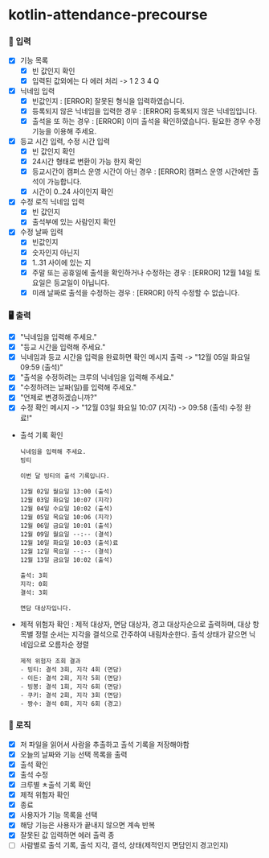 # kotlin-attendance-precourse

### 🙋 입력
- [X] 기능 목록
  - [X] 빈 값인지 확인
  - [X] 입력된 값외에는 다 에러 처리 -> 1 2 3 4 Q
  
- [X] 닉네임 입력
    - [X] 빈값인지 : [ERROR] 잘못된 형식을 입력하였습니다.
    - [X] 등록되지 않은 닉네임을 입력한 경우 : [ERROR] 등록되지 않은 닉네임입니다.
    - [X] 출석을 또 하는 경우 : [ERROR] 이미 출석을 확인하였습니다. 필요한 경우 수정 기능을 이용해 주세요.

- [X] 등교 시간 입력, 수정 시간 입력
    - [X] 빈 값인지 확인
    - [X] 24시간 형태로 변환이 가능 한지 확인
    - [X] 등교시간이 캠퍼스 운영 시간이 아닌 경우 : [ERROR] 캠퍼스 운영 시간에만 출석이 가능합니다.
    - [X] 시간이 0..24 사이인지 확인
  
- [X] 수정 로직 닉네임 입력
  - [X] 빈 값인지 
  - [X] 출석부에 있는 사람인지 확인

- [X] 수정 날짜 입력
  - [X] 빈값인지
  - [X] 숫자인지 아닌지
  - [X] 1..31 사이에 있는 지
  - [X] 주말 또는 공휴일에 출석을 확인하거나 수정하는 경우 : [ERROR] 12월 14일 토요일은 등교일이 아닙니다.
  - [X] 미래 날짜로 출석을 수정하는 경우 : [ERROR] 아직 수정할 수 없습니다.

### 🖥 출력

- [X] "닉네임을 입력해 주세요."
- [X] "등교 시간을 입력해 주세요."
- [X] 닉네임과 등교 시간을 입력을 완료하면 확인 메시지 출력 -> "12월 05일 화요일 09:59 (출석)"
- [X] "출석을 수정하려는 크루의 닉네임을 입력해 주세요."
- [X] "수정하려는 날짜(일)를 입력해 주세요."
- [X] "언제로 변경하겠습니까?"
- [X] 수정 확인 메시지 -> "12월 03일 화요일 10:07 (지각) -> 09:58 (출석) 수정 완료!"

- 출석 기록 확인 
  ``````
  닉네임을 입력해 주세요.
  빙티
  
  이번 달 빙티의 출석 기록입니다.
  
  12월 02일 월요일 13:00 (출석)
  12월 03일 화요일 10:07 (지각)
  12월 04일 수요일 10:02 (출석)
  12월 05일 목요일 10:06 (지각)
  12월 06일 금요일 10:01 (출석)
  12월 09일 월요일 --:-- (결석)
  12월 10일 화요일 10:03 (출석)료
  12월 12일 목요일 --:-- (결석)
  12월 13일 금요일 10:02 (출석)
  
  출석: 3회
  지각: 0회
  결석: 3회
  
  면담 대상자입니다.
  ``````

- 제적 위험자 확인 : 제적 대상자, 면담 대상자, 경고 대상자순으로 출력하며, 대상 항목별 정렬 순서는 지각을 결석으로 간주하여 내림차순한다. 출석 상태가 같으면 닉네임으로 오름차순 정렬
  ``````
  제적 위험자 조회 결과
  - 빙티: 결석 3회, 지각 4회 (면담)
  - 이든: 결석 2회, 지각 5회 (면담)
  - 빙봉: 결석 1회, 지각 6회 (면담)
  - 쿠키: 결석 2회, 지각 3회 (면담)
  - 짱수: 결석 0회, 지각 6회 (경고)
  ``````
### 🌈 로직

- [X] 저 파일을 읽어서 사람을 추출하고 출석 기록을 저장해야함
- [X] 오늘의 날짜와 기능 선택 목록을 출력
- [X] 출석 확인
- [X] 출석 수정
- [X] 크루별 ㅊ출석 기록 확인
- [X] 제적 위험자 확인
- [X] 종료
- [X] 사용자가 기능 목록을 선택
- [X] 해당 기능은 사용자가 끝내지 않으면 계속 반복
- [X] 잘못된 값 입력하면 에러 출력 종
- [ ] 사람별로 출석 기록, 출석 지각, 결석, 상태(제적인지 면담인지 경고인지)